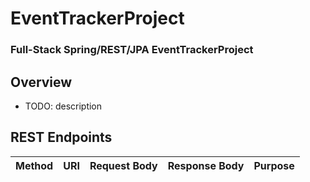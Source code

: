 # EventTrackerProject

### Full-Stack Spring/REST/JPA EventTrackerProject

## Overview
* TODO: description

## REST Endpoints

| Method | URI                    | Request Body | Response Body | Purpose |
|--------|------------------------|--------------|---------------|---------|
